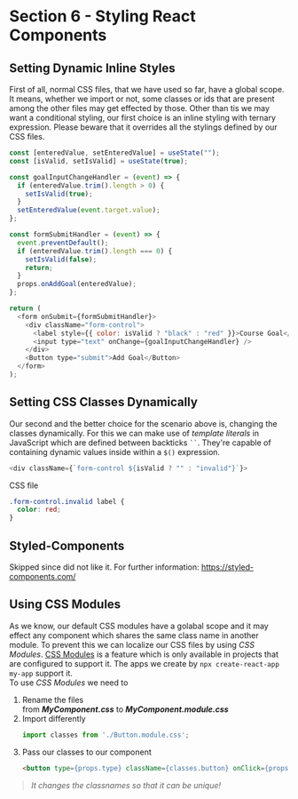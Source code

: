 # Section 6 - Styling React Components
## Setting Dynamic Inline Styles
First of all, normal CSS files, that we have used so far, have a global scope. It means, whether we import or not, some classes or ids that are present among the other files may get effected by those. Other than tis we may want a conditional styling, our first choice is an inline styling with ternary expression. Please beware that it overrides all the stylings defined by our CSS files.
```javascript
const [enteredValue, setEnteredValue] = useState("");
const [isValid, setIsValid] = useState(true);

const goalInputChangeHandler = (event) => {
  if (enteredValue.trim().length > 0) {
    setIsValid(true);
  }
  setEnteredValue(event.target.value);
};

const formSubmitHandler = (event) => {
  event.preventDefault();
  if (enteredValue.trim().length === 0) {
    setIsValid(false);
    return;
  }
  props.onAddGoal(enteredValue);
};

return (
  <form onSubmit={formSubmitHandler}>
    <div className="form-control">
      <label style={{ color: isValid ? "black" : "red" }}>Course Goal</label>
      <input type="text" onChange={goalInputChangeHandler} />
    </div>
    <Button type="submit">Add Goal</Button>
  </form>
);
```

## Setting CSS Classes Dynamically
Our second and the better choice for the scenario above is, changing the classes dynamically. For this we can make use of *template literals* in JavaScript which are defined between backticks ` `` `. They're capable of containing dynamic values inside within a `$()` expression.
```javascript
<div className={`form-control ${isValid ? "" : "invalid"}`}>
```
CSS file
```css
.form-control.invalid label {
  color: red;
}
```

## Styled-Components
Skipped since did not like it. For further information: https://styled-components.com/

## Using CSS Modules
As we know, our default CSS modules have a golabal scope and it may effect any component which shares the same class name in another module. To prevent this we can localize our CSS files by using *CSS Modules*. [CSS Modules](https://create-react-app.dev/docs/adding-a-css-modules-stylesheet/) is a feature which is only available in projects that are configured to support it. The apps we create by `npx create-react-app my-app` support it.  
To use *CSS Modules* we need to
1. Rename the files  
from ***MyComponent.css*** to ***MyComponent.module.css***
1. Import differently
    ```javascript
    import classes from './Button.module.css';
    ```
1. Pass our classes to our component
    ```html
    <button type={props.type} className={classes.button} onClick={props.onClick}>
    ```
> *It changes the classnames so that it can be unique!*
